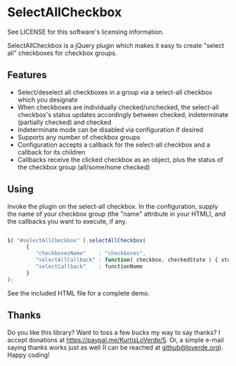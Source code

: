 SelectAllCheckbox
=================

See LICENSE for this software's licensing information.

SelectAllCheckbox is a jQuery plugin which makes it easy to create "select all"
checkboxes for checkbox groups.

## Features

* Select/deselect all checkboxes in a group via a select-all checkbox which you designate
* When checkboxes are individually checked/unchecked, the select-all checkbox's status updates accordingly between checked, indeterminate (partially checked) and checked
* Indeterminate mode can be disabled via configuration if desired
* Supports any number of checkbox groups
* Configuration accepts a callback for the select-all checkbox and a callback for its children
* Callbacks receive the clicked checkbox as an object, plus the status of the checkbox group (all/some/none checked)


## Using

Invoke the plugin on the select-all checkbox.  In the configuration, supply the name of your checkbox group (the "name" attribute in your HTML), and the callbacks you want to execute, if any.

```javascript

$( "#selectAllCheckbox" ).selectAllCheckbox(
      {
         "checkboxesName"    : "checkboxes",
         "selectAllCallback" : function( checkbox, checkedState ) { stuff },
         "selectCallback"    : functionName
      }
);

```

See the included HTML file for a complete demo.


## Thanks

Do you like this library?  Want to toss a few bucks my way to say thanks?  I accept donations at https://paypal.me/KurtisLoVerde/5.  Or, a simple e-mail saying thanks works just as well (I can be reached at github@loverde.org).  Happy coding!

